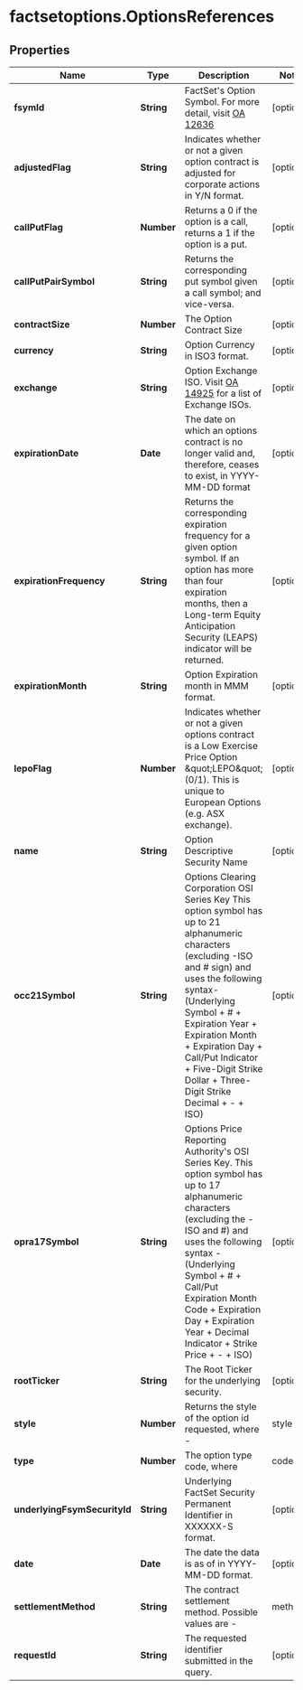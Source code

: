 # factsetoptions.OptionsReferences

## Properties

Name | Type | Description | Notes
------------ | ------------- | ------------- | -------------
**fsymId** | **String** | FactSet&#39;s Option Symbol. For more detail, visit [OA 12636](https://my.apps.factset.com/oa/pages/12636#options) | [optional] 
**adjustedFlag** | **String** | Indicates whether or not a given option contract is adjusted for corporate actions in Y/N format. | [optional] 
**callPutFlag** | **Number** | Returns a 0 if the option is a call, returns a 1 if the option is a put. | [optional] 
**callPutPairSymbol** | **String** | Returns the corresponding put symbol given a call symbol; and vice-versa. | [optional] 
**contractSize** | **Number** | The Option Contract Size | [optional] 
**currency** | **String** | Option Currency in ISO3 format. | [optional] 
**exchange** | **String** | Option Exchange ISO. Visit [OA 14925](https://my.apps.factset.com/oa/pages/14925) for a list of Exchange ISOs. | [optional] 
**expirationDate** | **Date** | The date on which an options contract is no longer valid and, therefore, ceases to exist, in YYYY-MM-DD format | [optional] 
**expirationFrequency** | **String** | Returns the corresponding expiration frequency for a given option symbol. If an option has more than four expiration months, then a Long-term Equity Anticipation Security (LEAPS) indicator will be returned. | [optional] 
**expirationMonth** | **String** | Option Expiration month in MMM format. | [optional] 
**lepoFlag** | **Number** | Indicates whether or not a given options contract is a Low Exercise Price Option \&quot;LEPO\&quot; (0/1). This is unique to European Options (e.g. ASX exchange). | [optional] 
**name** | **String** | Option Descriptive Security Name | [optional] 
**occ21Symbol** | **String** | Options Clearing Corporation OSI Series Key This option symbol has up to 21 alphanumeric characters (excluding -ISO and # sign) and uses the following syntax- (Underlying Symbol + # + Expiration Year + Expiration Month + Expiration Day + Call/Put Indicator + Five-Digit Strike Dollar + Three-Digit Strike Decimal + - + ISO)  | [optional] 
**opra17Symbol** | **String** | Options Price Reporting Authority&#39;s OSI Series Key. This option symbol has up to 17 alphanumeric characters (excluding the -ISO and #) and uses the following syntax - (Underlying Symbol + # + Call/Put Expiration Month Code + Expiration Day + Expiration Year + Decimal Indicator + Strike Price + - + ISO)  | [optional] 
**rootTicker** | **String** | The Root Ticker for the underlying security. | [optional] 
**style** | **Number** | Returns the style of the option id requested, where -   |style|description| |---|---| |0|American| |1|European|  An American style option can be exercised anytime during its life. The majority of exchange-traded options are American.  Since investors have the freedom to exercise their American options at any point during the life of the contract, they are more valuable than European options which can only be exercised at maturity.  Consider this example -  If you bought a Ford March Call option expiring in March of 2006 in March 2005, you would have the right to exercise the call option at anytime up until its expiration date. Had the Ford option been a European option, you could only exercise the option at the expiry date in March &#39;06. During the year, the share price could have been most optimal for exercise in December of 2005, but you would have to wait to exercise your option until March 2006, where it could be out-of-the-money and virtually worthless.  Note that the name of this option style has nothing to do with the geographic location.  | [optional] 
**type** | **Number** | The option type code, where  |code|description| |---|---| |0|Equity Option| |2|Index Option| |99|Option on an ETF| |60|Option on a Future| |19|Option on a Spot FX Rate|  | [optional] 
**underlyingFsymSecurityId** | **String** | Underlying FactSet Security Permanent Identifier in XXXXXX-S format. | [optional] 
**date** | **Date** | The date the data is as of in YYYY-MM-DD format. | [optional] 
**settlementMethod** | **String** | The contract settlement method. Possible values are - |method|description| |---|---| |C|Cash| |P|Physical| |NA|Not Covered|  | [optional] 
**requestId** | **String** | The requested identifier submitted in the query. | [optional] 


